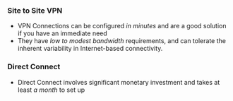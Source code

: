 ### Site to Site VPN
* VPN Connections can be configured _in minutes_ and are a good solution if you have an immediate need
* They have _low to modest bandwidth_ requirements, and can tolerate the inherent variability in Internet-based connectivity.

### Direct Connect
* Direct Connect involves significant monetary investment and takes at least _a month_ to set up
